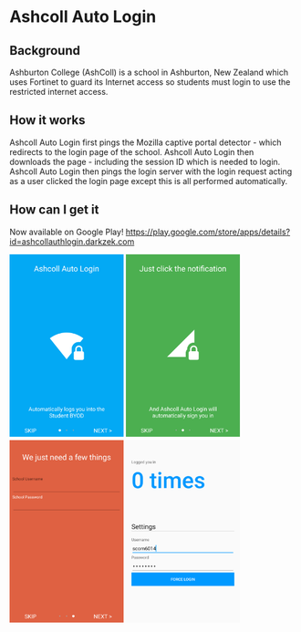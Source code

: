 # Ashcoll Auto Login
## Background
Ashburton College (AshColl) is a school in Ashburton, New Zealand which uses Fortinet to guard its Internet access so students must login to use the restricted internet access.

## How it works

Ashcoll Auto Login first pings the Mozilla captive portal detector - which redirects to the login page of the school. Ashcoll Auto Login then downloads the page - including the session ID which is needed to login. Ashcoll Auto Login then pings the login server with the login request acting as a user clicked the login page except this is all performed automatically.

## How can I get it
Now available on Google Play!
https://play.google.com/store/apps/details?id=ashcollauthlogin.darkzek.com

<div class="row">
  <img src="images/Image 1.png" alt="Promotional Picture 1" width="200"/>
  <img src="images/Image 2.png" alt="Promotional Picture 2" width="200"/>
  <img src="images/Image 3.png" alt="Promotional Picture 3" width="200"/>
  <img src="images/Image 4.png" alt="Promotional Picture 4" width="200"/>
</div>
